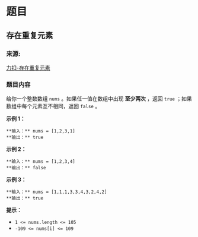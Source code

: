 # 题目

## 存在重复元素

### 来源:

[力扣-存在重复元素](https://leetcode.cn/problems/contains-duplicate)

### 题目内容

给你一个整数数组 `nums` 。如果任一值在数组中出现 **至少两次** ，返回 `true` ；如果数组中每个元素互不相同，返回 `false` 。



**示例 1：**

    
    
    **输入：** nums = [1,2,3,1]
    **输出：** true

**示例 2：**

    
    
    **输入：** nums = [1,2,3,4]
    **输出：** false

**示例  3：**

    
    
    **输入：** nums = [1,1,1,3,3,4,3,2,4,2]
    **输出：** true



**提示：**

  * `1 <= nums.length <= 105`
  * `-109 <= nums[i] <= 109`

